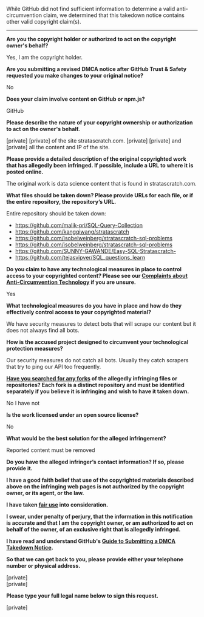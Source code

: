 While GitHub did not find sufficient information to determine a valid anti-circumvention claim, we determined that this takedown notice contains other valid copyright claim(s).

---

**Are you the copyright holder or authorized to act on the copyright owner's behalf?**

Yes, I am the copyright holder.

**Are you submitting a revised DMCA notice after GitHub Trust & Safety requested you make changes to your original notice?**

No

**Does your claim involve content on GitHub or npm.js?**

GitHub

**Please describe the nature of your copyright ownership or authorization to act on the owner's behalf.**

[private] [private] of the site stratascratch.com. [private] [private] and [private] all the content and IP of the site.

**Please provide a detailed description of the original copyrighted work that has allegedly been infringed. If possible, include a URL to where it is posted online.**

The original work is data science content that is found in stratascratch.com.

**What files should be taken down? Please provide URLs for each file, or if the entire repository, the repository’s URL.**

Entire repository should be taken down:  
- https://github.com/malik-pri/SQL-Query-Collection  
- https://github.com/kangqiwang/stratascratch  
- https://github.com/isobelweinberg/stratascratch-sql-problems  
- https://github.com/isobelweinberg/stratascratch-sql-problems  
- https://github.com/SUNNY-GAWANDE/Easy-SQL-Stratascratch-  
- https://github.com/tejasvipver/SQL_questions_learn

**Do you claim to have any technological measures in place to control access to your copyrighted content? Please see our <a href="https://docs.github.com/articles/guide-to-submitting-a-dmca-takedown-notice#complaints-about-anti-circumvention-technology">Complaints about Anti-Circumvention Technology</a> if you are unsure.**

Yes

**What technological measures do you have in place and how do they effectively control access to your copyrighted material?**

We have security measures to detect bots that will scrape our content but it does not always find all bots.

**How is the accused project designed to circumvent your technological protection measures?**

Our security measures do not catch all bots. Usually they catch scrapers that try to ping our API too frequently.

**<a href="https://docs.github.com/articles/dmca-takedown-policy#b-what-about-forks-or-whats-a-fork">Have you searched for any forks</a> of the allegedly infringing files or repositories? Each fork is a distinct repository and must be identified separately if you believe it is infringing and wish to have it taken down.**

No I have not

**Is the work licensed under an open source license?**

No

**What would be the best solution for the alleged infringement?**

Reported content must be removed

**Do you have the alleged infringer’s contact information? If so, please provide it.**

**I have a good faith belief that use of the copyrighted materials described above on the infringing web pages is not authorized by the copyright owner, or its agent, or the law.**

**I have taken <a href="https://www.lumendatabase.org/topics/22">fair use</a> into consideration.**

**I swear, under penalty of perjury, that the information in this notification is accurate and that I am the copyright owner, or am authorized to act on behalf of the owner, of an exclusive right that is allegedly infringed.**

**I have read and understand GitHub's <a href="https://docs.github.com/articles/guide-to-submitting-a-dmca-takedown-notice/">Guide to Submitting a DMCA Takedown Notice</a>.**

**So that we can get back to you, please provide either your telephone number or physical address.**

[private]  
[private]  

**Please type your full legal name below to sign this request.**

[private]  
